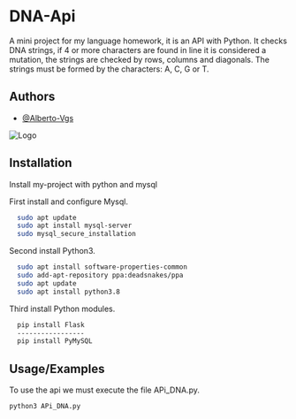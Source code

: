 
# DNA-Api

A mini project for my language homework, it is an API with Python. It checks DNA strings, if 4 or more characters are found in line it is considered a mutation, the strings are checked by rows, columns and diagonals.
The strings must be formed by the characters: A, C, G or T.
## Authors

- [@Alberto-Vgs](https://www.github.com/octokatherine)

  
![Logo](http://bet03.me/img/ico/Bet03-48px.ico)

    
## Installation

Install my-project with python and mysql

First install and configure Mysql. 
```bash
  sudo apt update
  sudo apt install mysql-server
  sudo mysql_secure_installation
```
Second install Python3. 
```bash
  sudo apt install software-properties-common
  sudo add-apt-repository ppa:deadsnakes/ppa
  sudo apt update
  sudo apt install python3.8
```
Third install Python modules.
```bash
  pip install Flask
  -----------------
  pip install PyMySQL
```
## Usage/Examples
To use the api we must execute the file APi_DNA.py.
```bash
python3 APi_DNA.py
```

  
